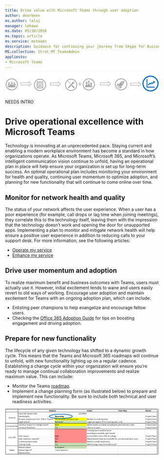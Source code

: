 ```yaml
---
title: Drive value with Microsoft Teams through user adoption
author: dearbeen
ms.author: lolaj
manager: lehewe
ms.date: 05/30/2018
ms.topic: article
ms.service: msteams
description: Guidance for continuing your journey from Skype for Business to Microsoft Teams.
MS.collection: Strat_MT_TeamsAdmin
appliesto: 
- Microsoft Teams
---
```


![Stages of the upgrade journey, with emphasis on Operational Excellence](media/upgrade-banner-op-excellence.png "Stages of the upgrade journey, with emphasis on Operational Excellence")

NEEDS INTRO

# Drive operational excellence with Microsoft Teams

Technology is innovating at an unprecedented pace. Staying current and enabling a modern workplace environment has become a standard in how organizations operate. As Microsoft Teams, Microsoft 365, and Microsoft’s intelligent communication vision continue to unfold, having an operational plan in place will help ensure your organization is set up for long-term success. An optimal operational plan includes monitoring your environment for health and quality, continuing user momentum to optimize adoption, and planning for new functionality that will continue to come online over time. 

## Monitor for network health and quality

The status of your network affects the user experience. When a user has a poor experience (for example, call drops or lag time when joining meetings), they correlate this to the technology itself, leaving them with the impression that the technology doesn’t work and opening the door for unsupported apps. Implementing a plan to monitor and mitigate network health will help ensure a positive user experience in addition to reducing calls to your support desk. For more information, see the following articles:

-   [Operate my service](1-drive-value-operate-my-service.md)
-   [Enhance my service](2-drive-value-enhance-my-service.md)

## Drive user momentum and adoption

To realize maximum benefit and business outcomes with Teams, users must actually use it. However, initial excitement tends to wane and users easily revert to old ways of working. Encourage user adoption and maintain excitement for Teams with an ongoing adoption plan, which can include:

-   Enlisting peer champions to help evangelize and encourage fellow users.
-   Checking the [Office 365 Adoption Guide](https://go.microsoft.com/fwlink/?linkid=859045) for tips on boosting engagement and driving adoption.

## Prepare for new functionality

The lifecycle of any given technology has shifted to a dynamic growth cycle. This means that the Teams and Microsoft 365 roadmaps will continue to unfold, with new functionality lighting up on a regular cadence. Establishing a change cycle within your organization will ensure you’re ready to manage continual collaboration improvements and realize maximum value. This can include:

-   Monitor the Teams [roadmap](https://aka.ms/skype2teamsroadmap).
-   Implement a change planning form (as illustrated below) to prepare and implement new functionality. Be sure to include both technical and user readiness activities.

![Example form showing expected release dates and notes about new functionality, listed with next steps and owners](media/upgrade-change-plan-form.png "Example form showing expected release dates and notes about new functionality, listed with next steps and owners")


<!--

---
title: Drive value with Microsoft Teams through user adoption
author: LolaJacobsen
ms.author: lolaj
manager: serdars
ms.date: 03/02/2018
ms.topic: article
ms.service: msteams
description: Guidance for continuing your journey from Skype for Business to Microsoft Teams.
localization_priority: Priority
MS.collection: Strat_MT_TeamsAdmin
appliesto: 
- Microsoft Teams
---

Drive value with Microsoft Teams through user adoption
================================================================


Change takes time, but you can start to realize value and benefit today. While you continue to use Skype for Business, we encourage you to progress along your organization’s journey to Teams, unlocking the value of intelligent communications with Office 365 and helping facilitate a successful move to Teams in the future.

Microsoft is working hard to bring you tailored practical guidance to ensure that you're set up for long-term success. Leverage the resources below to continue your path to Teams and look for more resources to be released in the months ahead.

## Promote adoption of Teams alongside Skype for Business 

- Customize and share Skype and Teams side-by-side [User Readiness](https://go.microsoft.com/fwlink/?linkid=859044) resources

- Share Teams [Training](https://support.office.com/article/Office-Training-Center-b8f02f81-ec85-4493-a39b-4c48e6bc4bfb) resources to facilitate the learning curve

- Provide Teams [Help](https://support.office.com/teams) topics for users to accelerate their onboarding

- New to adoption and change management? Leverage the [Office 365 Adoption Guide](https://go.microsoft.com/fwlink/?linkid=859045)


## Get your organization ready for your future move to Teams

- Use the [Roadmap](https://go.microsoft.com/fwlink/?linkid=859047) to navigate your journey to Teams

- Check out [Teams Resources](https://go.microsoft.com/fwlink/?linkid=859048) and [FastTrack](https://go.microsoft.com/fwlink/?linkid=859049) for assistance with deploying Teams

- Contact [Partners](https://go.microsoft.com/fwlink/?linkid=859050) if you need help with your Teams deployment or journey
-->


